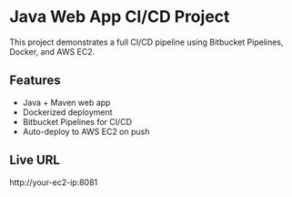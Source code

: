 # Java Web App CI/CD Project

This project demonstrates a full CI/CD pipeline using Bitbucket Pipelines, Docker, and AWS EC2.

## Features
- Java + Maven web app
- Dockerized deployment
- Bitbucket Pipelines for CI/CD
- Auto-deploy to AWS EC2 on push

## Live URL
http://your-ec2-ip:8081
